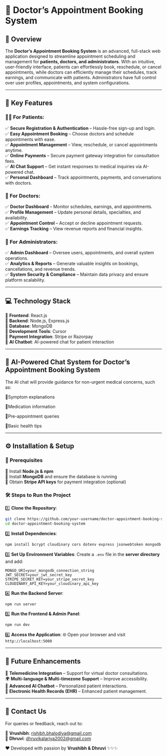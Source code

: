 # 🎯 Doctor’s Appointment Booking System

## 🌟 Overview
The **Doctor’s Appointment Booking System** is an advanced, full-stack web application designed to streamline appointment scheduling and management for **patients, doctors, and administrators**. With an intuitive, user-friendly interface, patients can effortlessly book, reschedule, or cancel appointments, while doctors can efficiently manage their schedules, track earnings, and communicate with patients. Administrators have full control over user profiles, appointments, and system configurations.

---

## 🚀 Key Features

### 👩‍⚕️ For Patients:
✅ **Secure Registration & Authentication** – Hassle-free sign-up and login.  
✅ **Easy Appointment Booking** – Choose doctors and schedule appointments with ease.  
✅ **Appointment Management** – View, reschedule, or cancel appointments anytime.  
✅ **Online Payments** – Secure payment gateway integration for consultation fees.  
✅ **AI Chat Support** – Get instant responses to medical inquiries via AI-powered chat.  
✅ **Personal Dashboard** – Track appointments, payments, and conversations with doctors.  

### 🏥 For Doctors:
✅ **Doctor Dashboard** – Monitor schedules, earnings, and appointments.  
✅ **Profile Management** – Update personal details, specialties, and availability.  
✅ **Appointment Control** – Accept or decline appointment requests.  
✅ **Earnings Tracking** – View revenue reports and financial insights.  

### 🔧 For Administrators:
✅ **Admin Dashboard** – Oversee users, appointments, and overall system operations.  
✅ **Analytics & Reports** – Generate valuable insights on bookings, cancellations, and revenue trends.  
✅ **System Security & Compliance** – Maintain data privacy and ensure platform scalability.  

---

## 💻 Technology Stack
🔹 **Frontend**: React.js  
🔹 **Backend**: Node.js, Express.js  
🔹 **Database**: MongoDB  
🔹 **Development Tools**: Cursor  
🔹 **Payment Integration**: Stripe or Razorpay  
🔹 **AI Chatbot**: AI-powered chat for patient interaction  

---
## 🤖 AI-Powered Chat System for Doctor’s Appointment Booking System

The AI chat will provide guidance for non-urgent medical concerns, such as:


🔹Symptom explanations

🔹Medication information

🔹Pre-appointment queries

🔹Basic health tips

---

## ⚙️ Installation & Setup

### 📌 Prerequisites
🔹 Install **Node.js & npm**  
🔹 Install **MongoDB** and ensure the database is running  
🔹 Obtain **Stripe API keys** for payment integration (optional)  

### 🛠 Steps to Run the Project
1️⃣ **Clone the Repository**:
```bash
git clone https://github.com/your-username/doctor-appointment-booking-system.git
cd doctor-appointment-booking-system
```

2️⃣ **Install Dependencies**:
```bash
npm install bcrypt cloudinary cors dotenv express jsonwebtoken mongodb mongoose multer nodemailer razorpay stripe validator
```

3️⃣ **Set Up Environment Variables**:
Create a `.env` file in the **server directory** and add:
```env
MONGO_URI=your_mongodb_connection_string
JWT_SECRET=your_jwt_secret_key
STRIPE_SECRET_KEY=your_stripe_secret_key
CLOUDINARY_API_KEY=your_cloudinary_api_key
```

4️⃣ **Run the Backend Server**:
```bash
npm run server 
```

5️⃣ **Run the Frontend & Admin Panel**:
```bash
npm run dev
```

6️⃣ **Access the Application**:
🌐 Open your browser and visit `http://localhost:5000`

---

## 🔮 Future Enhancements
🚀 **Telemedicine Integration** – Support for virtual doctor consultations.  
🌍 **Multi-language & Multi-timezone Support** – Improve accessibility.  
🤖 **Advanced AI Chatbot** – Personalized patient interactions.  
📄 **Electronic Health Records (EHR)** – Enhanced patient management.  

---

## 📧 Contact Us
For queries or feedback, reach out to:

📩 **Vrushibh**: rishibh.bhalodiya@gmail.com  
📩 **Dhruvi**: dhruvikalariya2002@gmail.com  

❤ Developed with passion by **Vrushibh & Dhruvi** ✨✨✨

